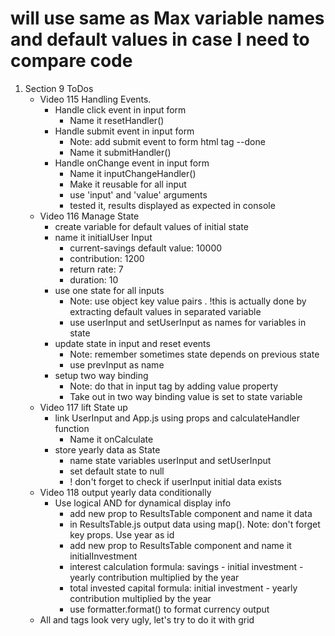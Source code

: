 # will use same as Max variable names and default values in case I need to compare code

1. Section 9 ToDos
   - Video 115 Handling Events.
     - Handle click event in input form
       - Name it resetHandler()
     - Handle submit event in input form
       - Note: add submit event to form html tag --done
       - Name it submitHandler()
     - Handle onChange event in input form
       - Name it inputChangeHandler()
       - Make it reusable for all input
       - use 'input' and 'value' arguments
       - tested it, results displayed as expected in console
   - Video 116 Manage State
     - create variable for default values of initial state
     - name it initialUser Input
       - current-savings default value: 10000
       - contribution: 1200
       - return rate: 7
       - duration: 10
     - use one state for all inputs
       - Note: use object key value pairs . !this is actually done by extracting default values in separated variable
       - use userInput and setUserInput as names for variables in state
     - update state in input and reset events
       - Note: remember sometimes state depends on previous state
       - use prevInput as name
     - setup two way binding
       - Note: do that in input tag by adding value property
       - Take out in two way binding value is set to state variable
   - Video 117 lift State up
     - link UserInput and App.js using props and calculateHandler function
       - Name it onCalculate
     - store yearly data as State
       - name state variables userInput and setUserInput
       - set default state to null
       - ! don't forget to check if userInput initial data exists
   - Video 118 output yearly data conditionally
     - Use logical AND for dynamical display info
       - add new prop to ResultsTable component and name it data
       - in ResultsTable.js output data using map(). Note: don't forget key props. Use year as id
       - add new prop to ResultsTable component and name it initialInvestment
       - interest calculation formula: savings - initial investment - yearly contribution multiplied by the year
       - total invested capital formula: initial investment - yearly contribution multiplied by the year
       - use formatter.format() to format currency output
   - All <tr> and <td> tags look very ugly, let's try to do it with grid
